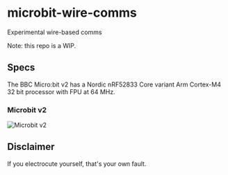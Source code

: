 # microbit-wire-comms

Experimental wire-based comms

Note: this repo is a WIP.

## Specs

The BBC Micro:bit v2 has a Nordic nRF52833 Core variant	Arm Cortex-M4 32 bit processor with FPU at 64 MHz.

### Microbit v2

![Microbit v2](https://user-images.githubusercontent.com/1639527/201537450-9c39dbdb-c4e4-4cca-a10d-828d2061f5e1.png)

## Disclaimer

If you electrocute yourself, that's your own fault.
